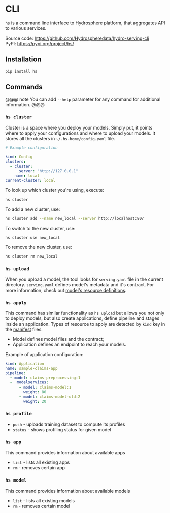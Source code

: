 # CLI

`hs` is a command line interface to Hydrosphere platform, that
aggregates API to various services.

Source code: https://github.com/Hydrospheredata/hydro-serving-cli  
PyPI: https://pypi.org/project/hs/

## Installation

```sh
pip install hs
```

## Commands

@@@ note
You can add `--help` parameter for any command for additional information.
@@@

### `hs cluster`

Cluster is a space where you deploy your models. Simply put, it points 
where to apply your configurations and where to upload your models. It 
stores all the clusters in `~/.hs-home/config.yaml` file.

```yaml
# Example configuration

kind: Config
clusters:
  - cluster: 
      server: "http://127.0.0.1"
    name: local
current-cluster: local
```

To look up which cluster you're using, execute:

```sh
hs cluster
``` 

To add a new cluster, use:

```sh
hs cluster add --name new_local --server http://localhost:80/
```

To switch to the new cluster, use:

```sh
hs cluster use new_local
```

To remove the new cluster, use:

```sh
hs cluster rm new_local
```

### `hs upload`

When you upload a model, the tool looks for `serving.yaml` file in the 
current directory. `serving.yaml` defines model's metadata and it's 
contract. For more information, check out 
[model's resource definitions](../reference/manifests.html#kind-model).

### `hs apply` 

This command has similar functionality as `hs upload` but allows you not 
only to deploy models, but also create applications, define pipeline and 
stages inside an application. Types of resource to apply are detected by 
`kind` key in the  [manifest](../reference/manifests.html) files.

- Model defines model files and the contract;
- Application defines an endpoint to reach your models. 

Example of application configuration:

```yaml
kind: Application
name: sample-claims-app
pipeline:
  - model: claims-preprocessing:1
  -  modelservices:
      - model: claims-model:1
        weight: 80
      - model: claims-model-old:2
        weight: 20
```

### `hs profile`

* `push` - uploads training dataset to compute its profiles  
* `status` - shows profiling status for given model  

### `hs app `

This command provides information about available apps

* `list` - lists all existing apps
* `rm` - removes certain app


### `hs model`

This command provides information about available models

* `list` - lists all existing models
* `rm` - removes certain model
